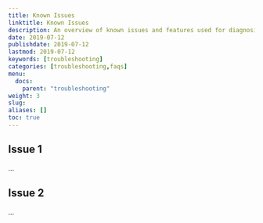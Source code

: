 ```yaml
---
title: Known Issues
linktitle: Known Issues
description: An overview of known issues and features used for diagnosing and resolving them.
date: 2019-07-12
publishdate: 2019-07-12
lastmod: 2019-07-12
keywords: [troubleshooting]
categories: [troubleshooting,faqs]
menu:
  docs:
    parent: "troubleshooting"
weight: 3
slug:
aliases: []
toc: true
---
```



## Issue 1

...



## Issue 2

...

